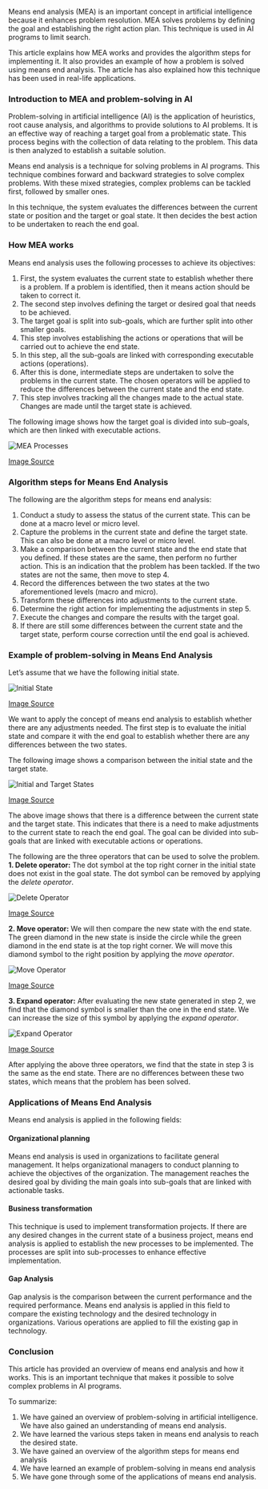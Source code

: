 Means end analysis (MEA) is an important concept in artificial intelligence because it enhances problem resolution. MEA solves problems by defining the goal and establishing the right action plan. This technique is used in AI programs to limit search.

This article explains how MEA works and provides the algorithm steps for implementing it. It also provides an example of how a problem is solved using means end analysis. The article has also explained how this technique has been used in real-life applications.

### Introduction to MEA and problem-solving in AI
Problem-solving in artificial intelligence (AI) is the application of heuristics, root cause analysis, and algorithms to provide solutions to AI problems. It is an effective way of reaching a target goal from a problematic state. This process begins with the collection of data relating to the problem. This data is then analyzed to establish a suitable solution. 

Means end analysis is a technique for solving problems in AI programs. This technique combines forward and backward strategies to solve complex problems. With these mixed strategies, complex problems can be tackled first, followed by smaller ones. 

In this technique, the system evaluates the differences between the current state or position and the target or goal state. It then decides the best action to be undertaken to reach the end goal. 

### How MEA works
Means end analysis uses the following processes to achieve its objectives:
1. First, the system evaluates the current state to establish whether there is a problem. If a problem is identified, then it means action should be taken to correct it.
2. The second step involves defining the target or desired goal that needs to be achieved. 
3. The target goal is split into sub-goals, which are further split into other smaller goals. 
4. This step involves establishing the actions or operations that will be carried out to achieve the end state. 
5. In this step, all the sub-goals are linked with corresponding executable actions (operations). 
6. After this is done, intermediate steps are undertaken to solve the problems in the current state. The chosen operators will be applied to reduce the differences between the current state and the end state. 
7. This step involves tracking all the changes made to the actual state. Changes are made until the target state is achieved. 

The following image shows how the target goal is divided into sub-goals, which are then linked with executable actions.

![MEA Processes](/engineering-education/the-basics-of-means-end-analysis-in-ai/mea-processes.jpg)

[Image Source](https://www.educba.com/academy/wp-content/uploads/2020/01/Means-Ends-Analysis.jpg)

### Algorithm steps for Means End Analysis
The following are the algorithm steps for means end analysis:
1. Conduct a study to assess the status of the current state. This can be done at a macro level or micro level.
2. Capture the problems in the current state and define the target state. This can also be done at a macro level or micro level. 
3. Make a comparison between the current state and the end state that you defined. If these states are the same, then perform no further action. This is an indication that the problem has been tackled. If the two states are not the same, then move to step 4.
4. Record the differences between the two states at the two aforementioned levels (macro and micro).
5. Transform these differences into adjustments to the current state. 
6. Determine the right action for implementing the adjustments in step 5.
7. Execute the changes and compare the results with the target goal. 
8. If there are still some differences between the current state and the target state, perform course correction until the end goal is achieved.  
   
### Example of problem-solving in Means End Analysis
Let’s assume that we have the following initial state.

![Initial State](/engineering-education/the-basics-of-means-end-analysis-in-ai/initial-state.png)

[Image Source](https://static.javatpoint.com/tutorial/ai/images/means-ends-analysis-in-ai2.png)

We want to apply the concept of means end analysis to establish whether there are any adjustments needed. The first step is to evaluate the initial state and compare it with the end goal to establish whether there are any differences between the two states. 

The following image shows a comparison between the initial state and the target state. 

![Initial and Target States](/engineering-education/the-basics-of-means-end-analysis-in-ai/initial-and-target-states.png)

[Image Source](https://static.javatpoint.com/tutorial/ai/images/means-ends-analysis-in-ai.png)

The above image shows that there is a difference between the current state and the target state. This indicates that there is a need to make adjustments to the current state to reach the end goal. The goal can be divided into sub-goals that are linked with executable actions or operations.

The following are the three operators that can be used to solve the problem.
**1. Delete operator:** The dot symbol at the top right corner in the initial state does not exist in the goal state. The dot symbol can be removed by applying the *delete operator*.

![Delete Operator](/engineering-education/the-basics-of-means-end-analysis-in-ai/delete-operator.png)

[Image Source](https://static.javatpoint.com/tutorial/ai/images/means-ends-analysis-in-ai3.png)

**2. Move operator:** We will then compare the new state with the end state. The green diamond in the new state is inside the circle while the green diamond in the end state is at the top right corner. We will move this diamond symbol to the right position by applying the *move operator*.

![Move Operator](/engineering-education/the-basics-of-means-end-analysis-in-ai/move-operator.png)

[Image Source](https://static.javatpoint.com/tutorial/ai/images/means-ends-analysis-in-ai4.png)

**3. Expand operator:** After evaluating the new state generated in step 2, we find that the diamond symbol is smaller than the one in the end state. We can increase the size of this symbol by applying the *expand operator*. 

![Expand Operator](/engineering-education/the-basics-of-means-end-analysis-in-ai/expand-operator.png)

[Image Source](https://static.javatpoint.com/tutorial/ai/images/means-ends-analysis-in-ai5.png)

After applying the above three operators, we find that the state in step 3 is the same as the end state. There are no differences between these two states, which means that the problem has been solved.  

### Applications of Means End Analysis
Means end analysis is applied in the following fields:

#### Organizational planning
Means end analysis is used in organizations to facilitate general management. It helps organizational managers to conduct planning to achieve the objectives of the organization. The management reaches the desired goal by dividing the main goals into sub-goals that are linked with actionable tasks. 

#### Business transformation
This technique is used to implement transformation projects. If there are any desired changes in the current state of a business project, means end analysis is applied to establish the new processes to be implemented. The processes are split into sub-processes to enhance effective implementation.

#### Gap Analysis
Gap analysis is the comparison between the current performance and the required performance. Means end analysis is applied in this field to compare the existing technology and the desired technology in organizations. Various operations are applied to fill the existing gap in technology. 

### Conclusion
This article has provided an overview of means end analysis and how it works. This is an important technique that makes it possible to solve complex problems in AI programs. 

To summarize:
1. We have gained an overview of problem-solving in artificial intelligence. We have also gained an understanding of means end analysis. 
2. We have learned the various steps taken in means end analysis to reach the desired state. 
3. We have gained an overview of the algorithm steps for means end analysis
4. We have learned an example of problem-solving in means end analysis
5. We have gone through some of the applications of means end analysis. 

